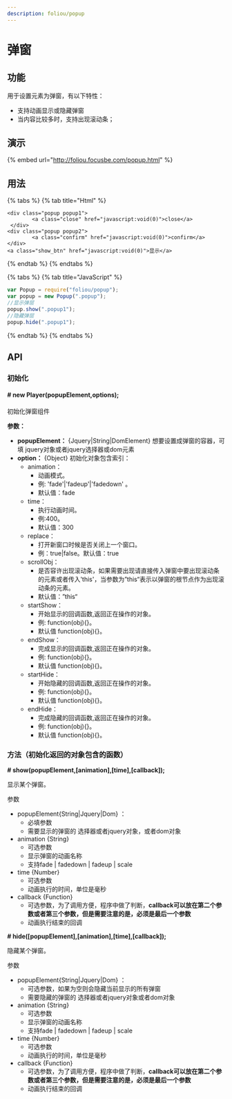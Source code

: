 ```yaml
---
description: foliou/popup
---
```


# 弹窗

## 功能

用于设置元素为弹窗，有以下特性：

* 支持动画显示或隐藏弹窗
* 当内容比较多时，支持出现滚动条；

## 演示

{% embed url="http://foliou.focusbe.com/popup.html" %}

## 用法

{% tabs %}
{% tab title="Html" %}
```markup
<div class="popup popup1">
		<a class="close" href="javascript:void(0)">close</a>
 </div>
<div class="popup popup2">
		<a class="confirm" href="javascript:void(0)">confirm</a>
</div>
<a class="show_btn" href="javascript:void(0)">显示</a>
```
{% endtab %}
{% endtabs %}

{% tabs %}
{% tab title="JavaScript" %}
```javascript
var Popup = require("foliou/popup");
var popup = new Popup(".popup");
//显示弹层
popup.show(".popup1");
//隐藏弹层
popup.hide(".popup1");
```
{% endtab %}
{% endtabs %}

## API

### 初始化

#### **\# new Player\(popupElement,options\);**

初始化弹窗组件

**参数：**

* **popupElement：** {Jquery\|String\|DomElement} 想要设置成弹窗的容器，可填 jquery对象或者jquery选择器或dom元素
* **option：** {Object} 初始化对象包含索引：
  * animation：
    * 动画模式。
    * 例: 'fade'\|'fadeup'\|'fadedown' 。
    * 默认值：fade
  * time：
    * 执行动画时间。
    * 例:400。
    * 默认值：300
  * replace：
    * 打开新窗口时候是否关闭上一个窗口。
    * 例：true\|false。默认值：true
  * scrollObj：
    * 是否容许出现滚动条，如果需要出现请直接传入弹窗中要出现滚动条的元素或者传入'this'，当参数为”this“表示以弹窗的根节点作为出现滚动条的元素。
    * 默认值：”this“
  * startShow：
    * 开始显示的回调函数,返回正在操作的对象。
    * 例: function\(obj\){}。
    * 默认值 function\(obj\){}。
  * endShow：
    * 完成显示的回调函数,返回正在操作的对象。
    * 例: function\(obj\){}。
    * 默认值 function\(obj\){}。
  * startHide：
    * 开始隐藏的回调函数,返回正在操作的对象。
    * 例: function\(obj\){}。
    * 默认值 function\(obj\){}。
  * endHide：
    * 完成隐藏的回调函数,返回正在操作的对象。
    * 例: function\(obj\){}。
    * 默认值 function\(obj\){}。

### 方法（初始化返回的对象包含的函数）

**\# show\(popupElement,\[animation\],\[time\],\[callback\]\);** 

显示某个弹窗。

参数

* popupElement{String\|Jquery\|Dom} ：
  * 必填参数
  * 需要显示的弹窗的 选择器或者jquery对象，或者dom对象
* animation {String}
  * 可选参数
  * 显示弹窗的动画名称
  * 支持fade \| fadedown \| fadeup \| scale
* time {Number}
  * 可选参数
  * 动画执行的时间，单位是毫秒
* callback {Function}
  * 可选参数，为了调用方便，程序中做了判断，**callback可以放在第二个参数或者第三个参数，但是需要注意的是，必须是最后一个参数**
  * 动画执行结束的回调

**\# hide\(\[popupElement\],\[animation\],\[time\],\[callback\]\);** 

隐藏某个弹窗。

参数

* popupElement{String\|Jquery\|Dom} ：
  * 可选参数，如果为空则会隐藏当前显示的所有弹窗
  * 需要隐藏的弹窗的 选择器或者jquery对象或者dom对象
* animation {String}
  * 可选参数
  * 显示弹窗的动画名称
  * 支持fade \| fadedown \| fadeup \| scale
* time {Number}
  * 可选参数
  * 动画执行的时间，单位是毫秒
* callback {Function}
  * 可选参数，为了调用方便，程序中做了判断，**callback可以放在第二个参数或者第三个参数，但是需要注意的是，必须是最后一个参数**
  * 动画执行结束的回调




